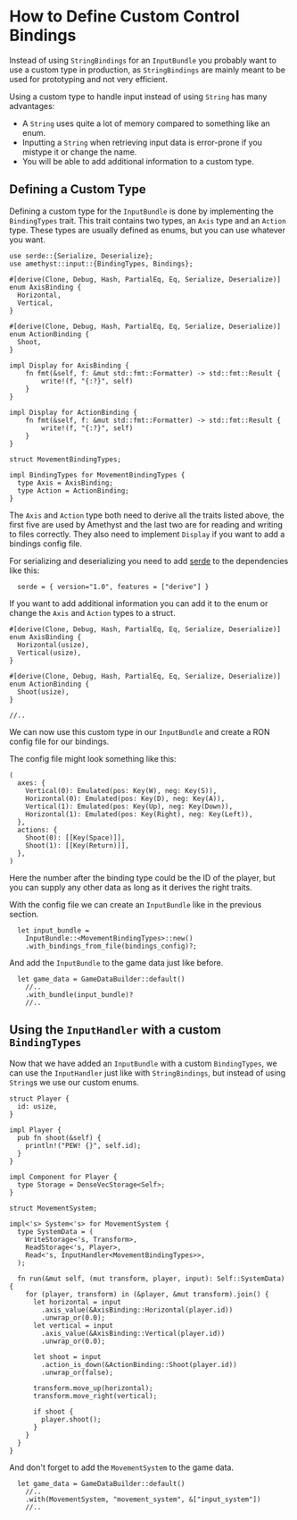 # How to Define Custom Control Bindings

Instead of using `StringBindings` for an `InputBundle` you probably want to use a custom type in production, as `StringBindings` are mainly meant to be used for prototyping and not very efficient.

Using a custom type to handle input instead of using `String` has many advantages:

* A `String` uses quite a lot of memory compared to something like an enum.
* Inputting a `String` when retrieving input data is error-prone if you mistype it or change the name.
* You will be able to add additional information to a custom type.

## Defining a Custom Type

Defining a custom type for the `InputBundle` is done by implementing the `BindingTypes` trait. This trait contains two types, an `Axis` type and an `Action` type. These types are usually defined as enums, but you can use whatever you want.

```rust,edition2019,no_run,noplaypen
use serde::{Serialize, Deserialize};
use amethyst::input::{BindingTypes, Bindings};

#[derive(Clone, Debug, Hash, PartialEq, Eq, Serialize, Deserialize)]
enum AxisBinding {
  Horizontal,
  Vertical,
}

#[derive(Clone, Debug, Hash, PartialEq, Eq, Serialize, Deserialize)]
enum ActionBinding {
  Shoot,
}

impl Display for AxisBinding {
    fn fmt(&self, f: &mut std::fmt::Formatter) -> std::fmt::Result {
        write!(f, "{:?}", self)
    }
}

impl Display for ActionBinding {
    fn fmt(&self, f: &mut std::fmt::Formatter) -> std::fmt::Result {
        write!(f, "{:?}", self)
    }
}

struct MovementBindingTypes;

impl BindingTypes for MovementBindingTypes {
  type Axis = AxisBinding;
  type Action = ActionBinding;
}
```

The `Axis` and `Action` type both need to derive all the traits listed above, the first five are used by Amethyst and the last two are for reading and writing to files correctly. They also need to implement `Display` if you want to add a bindings config file.

For serializing and deserializing you need to add [serde](https://crates.io/crates/serde) to the dependencies like this:

```rust,ignore
  serde = { version="1.0", features = ["derive"] }
```

If you want to add additional information you can add it to the enum or change the `Axis` and `Action` types to a struct.

```rust,edition2019,no_run,noplaypen
#[derive(Clone, Debug, Hash, PartialEq, Eq, Serialize, Deserialize)]
enum AxisBinding {
  Horizontal(usize),
  Vertical(usize),
}

#[derive(Clone, Debug, Hash, PartialEq, Eq, Serialize, Deserialize)]
enum ActionBinding {
  Shoot(usize),
}

//..
```

We can now use this custom type in our `InputBundle` and create a RON config file for our bindings.

The config file might look something like this:

```ron,ignore
(
  axes: {
    Vertical(0): Emulated(pos: Key(W), neg: Key(S)),
    Horizontal(0): Emulated(pos: Key(D), neg: Key(A)),
    Vertical(1): Emulated(pos: Key(Up), neg: Key(Down)),
    Horizontal(1): Emulated(pos: Key(Right), neg: Key(Left)),
  },
  actions: {
    Shoot(0): [[Key(Space)]],
    Shoot(1): [[Key(Return)]],
  },
)
```

Here the number after the binding type could be the ID of the player, but you can supply any other data as long as it derives the right traits.

With the config file we can create an `InputBundle` like in the previous section.

```rust,edition2019,no_run,noplaypen
  let input_bundle = 
    InputBundle::<MovementBindingTypes>::new()
    .with_bindings_from_file(bindings_config)?;
```

And add the `InputBundle` to the game data just like before.

```rust,edition2019,no_run,noplaypen
  let game_data = GameDataBuilder::default()
    //..
    .with_bundle(input_bundle)?
    //..
```

## Using the `InputHandler` with a custom `BindingTypes`

Now that we have added an `InputBundle` with a custom `BindingTypes`, we can use the `InputHandler` just like with `StringBindings`, but instead of using `String`s we use our custom enums.

```rust,edition2019,no_run,noplaypen
struct Player {
  id: usize,
}

impl Player {
  pub fn shoot(&self) {
    println!("PEW! {}", self.id);
  }
}

impl Component for Player {
  type Storage = DenseVecStorage<Self>;
}

struct MovementSystem;

impl<'s> System<'s> for MovementSystem {
  type SystemData = (
    WriteStorage<'s, Transform>,
    ReadStorage<'s, Player>,
    Read<'s, InputHandler<MovementBindingTypes>>,
  );

  fn run(&mut self, (mut transform, player, input): Self::SystemData) {
    for (player, transform) in (&player, &mut transform).join() {
      let horizontal = input
        .axis_value(&AxisBinding::Horizontal(player.id))
        .unwrap_or(0.0);
      let vertical = input
        .axis_value(&AxisBinding::Vertical(player.id))
        .unwrap_or(0.0);

      let shoot = input
        .action_is_down(&ActionBinding::Shoot(player.id))
        .unwrap_or(false);

      transform.move_up(horizontal);
      transform.move_right(vertical);

      if shoot {
        player.shoot();
      }
    }
  }
}
```

And don't forget to add the `MovementSystem` to the game data.

```rust,edition2019,no_run,noplaypen
  let game_data = GameDataBuilder::default()
    //..
    .with(MovementSystem, "movement_system", &["input_system"])
    //..
```
